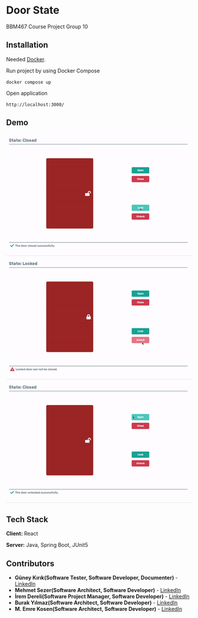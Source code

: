 
# Door State

BBM467 Course Project Group 10


## Installation 

Needed [Docker](https://www.docker.com/products/docker-desktop).

Run project by using Docker Compose

``` 
docker compose up
```

Open application

``` 
http://localhost:3000/
```
    
## Demo

<img src="gifs/lock-open.gif"/>
<img src="gifs/unlock-open-close.gif"/>
<img src="gifs/close.gif"/>

  
## Tech Stack

**Client:** React

**Server:** Java, Spring Boot, JUnit5

  ## Contributors

* **Güney Kırık(Software Tester, Software Developer, Documenter)** - [LinkedIn](https://www.linkedin.com/in/guneykirik/)
* **Mehmet Sezer(Software Architect, Software Developer)** - [LinkedIn](https://www.linkedin.com/in/mehmetsezerr/)
* **İrem Dereli(Software Project Manager, Software Developer)** -  [LinkedIn](https://www.linkedin.com/in/iremdereli/)
* **Burak Yılmaz(Software Architect, Software Developer)** - [LinkedIn](https://www.linkedin.com/in/burak-yilmaz-b42814171/)
* **M. Emre Kosen(Software Architect, Software Developer)** -  [LinkedIn](https://www.linkedin.com/in/emrekosen/)
